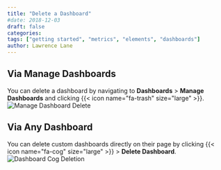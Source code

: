 ```yaml
---
title: "Delete a Dashboard"
#date: 2018-12-03
draft: false
categories:
tags: ["getting started", "metrics", "elements", "dashboards"]
author: Lawrence Lane
---
```


## Via Manage Dashboards
You can delete a dashboard by navigating to **Dashboards** > **Manage Dashboards** and clicking {{< icon name="fa-trash" size="large" >}}.
![Manage Dashboard Delete](/images/delete-dashboard/manage-dashboard-delete.png)

## Via Any Dashboard
You can delete custom dashboards directly on their page by clicking {{< icon name="fa-cog" size="large" >}} > **Delete Dashboard**.
![Dashboard Cog Deletion](/images/delete-dashboard/dashboard-cog-deletion.png)
